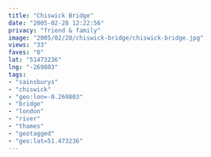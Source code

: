 ```yaml
---
title: "Chiswick Bridge"
date: "2005-02-28 12:22:56"
privacy: "friend & family"
image: "2005/02/28/chiswick-bridge/chiswick-bridge.jpg"
views: "33"
faves: "0"
lat: "51473236"
lng: "-269803"
tags:
- "sainsburys"
- "chiswick"
- "geo:lon=-0.269803"
- "bridge"
- "london"
- "river"
- "thames"
- "geotagged"
- "geo:lat=51.473236"
---
```


